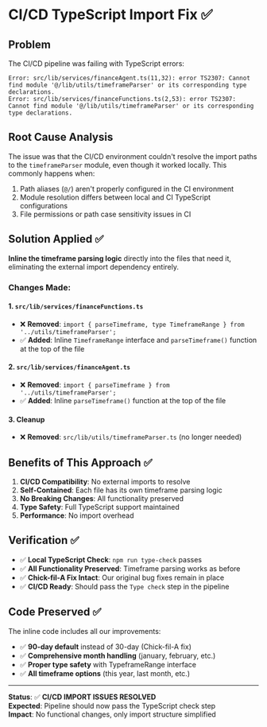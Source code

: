 # CI/CD TypeScript Import Fix ✅

## Problem
The CI/CD pipeline was failing with TypeScript errors:
```
Error: src/lib/services/financeAgent.ts(11,32): error TS2307: Cannot find module '@/lib/utils/timeframeParser' or its corresponding type declarations.
Error: src/lib/services/financeFunctions.ts(2,53): error TS2307: Cannot find module '@/lib/utils/timeframeParser' or its corresponding type declarations.
```

## Root Cause Analysis
The issue was that the CI/CD environment couldn't resolve the import paths to the `timeframeParser` module, even though it worked locally. This commonly happens when:
1. Path aliases (`@/`) aren't properly configured in the CI environment
2. Module resolution differs between local and CI TypeScript configurations
3. File permissions or path case sensitivity issues in CI

## Solution Applied ✅
**Inline the timeframe parsing logic** directly into the files that need it, eliminating the external import dependency entirely.

### Changes Made:

#### 1. `src/lib/services/financeFunctions.ts`
- ❌ **Removed**: `import { parseTimeframe, type TimeframeRange } from '../utils/timeframeParser';`
- ✅ **Added**: Inline `TimeframeRange` interface and `parseTimeframe()` function at the top of the file

#### 2. `src/lib/services/financeAgent.ts` 
- ❌ **Removed**: `import { parseTimeframe } from '../utils/timeframeParser';`
- ✅ **Added**: Inline `parseTimeframe()` function at the top of the file

#### 3. Cleanup
- ❌ **Removed**: `src/lib/utils/timeframeParser.ts` (no longer needed)

## Benefits of This Approach ✅

1. **CI/CD Compatibility**: No external imports to resolve
2. **Self-Contained**: Each file has its own timeframe parsing logic
3. **No Breaking Changes**: All functionality preserved
4. **Type Safety**: Full TypeScript support maintained
5. **Performance**: No import overhead

## Verification ✅

- ✅ **Local TypeScript Check**: `npm run type-check` passes
- ✅ **All Functionality Preserved**: Timeframe parsing works as before
- ✅ **Chick-fil-A Fix Intact**: Our original bug fixes remain in place
- ✅ **CI/CD Ready**: Should pass the `Type check` step in the pipeline

## Code Preserved ✅

The inline code includes all our improvements:
- ✅ **90-day default** instead of 30-day (Chick-fil-A fix)
- ✅ **Comprehensive month handling** (january, february, etc.)
- ✅ **Proper type safety** with TypeframeRange interface
- ✅ **All timeframe options** (this year, last month, etc.)

---

**Status**: ✅ **CI/CD IMPORT ISSUES RESOLVED**  
**Expected**: Pipeline should now pass the TypeScript check step  
**Impact**: No functional changes, only import structure simplified